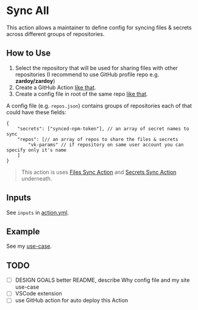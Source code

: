 # Sync All

This action allows a maintainer to define config for syncing files & secrets across different groups of repositories.

## How to Use

1. Select the repository that will be used for sharing files with other repositories (I recommend to use GitHub profile repo e.g. **zardoy/zardoy**)
2. Create a GitHub Action [like that](https://github.com/zardoy/zardoy/blob/master/.github/workflows/sync-all.yml).
3. Create a config file in root of the same repo [like that](https://github.com/zardoy/zardoy/blob/master/repos.json).

A config file (e.g. `repos.json`) contains groups of repositories each of that could have these fields:

```json5
{
    "secrets": ["synced-npm-token"], // an array of secret names to sync
    "repos": [// an array of repos to share the files & secrets
        "vk-params" // if repository on same user account you can specify only it's name
    ]
}
```

> This action is uses [Files Sync Action](https://github.com/marketplace/actions/files-sync-action) and [Secrets Sync Action](https://github.com/marketplace/actions/secrets-sync-action) underneath.

## Inputs

See `inputs` in [action.yml](action.yml).

## Example

See my [use-case](https://github.com/zardoy/zardoy/blob/master/.github/workflows/sync-all.yml).

## TODO

- [ ] DESIGN GOALS better README, describe Why config file and my site use-case
- [ ] VSCode extension
- [ ] use GitHub action for auto deploy this Action
